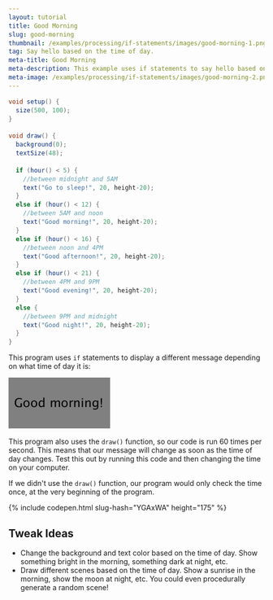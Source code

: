 ```yaml
---
layout: tutorial
title: Good Morning
slug: good-morning
thumbnail: /examples/processing/if-statements/images/good-morning-1.png
tag: Say hello based on the time of day.
meta-title: Good Morning
meta-description: This example uses if statements to say hello based on the time of day.
meta-image: /examples/processing/if-statements/images/good-morning-2.png
---
```


```java
void setup() {
  size(500, 100);
}

void draw() {
  background(0);
  textSize(48);

  if (hour() < 5) {
    //between midnight and 5AM
    text("Go to sleep!", 20, height-20);
  } 
  else if (hour() < 12) {
    //between 5AM and noon
    text("Good morning!", 20, height-20);
  } 
  else if (hour() < 16) {
    //between noon and 4PM
    text("Good afternoon!", 20, height-20);
  } 
  else if (hour() < 21) {
    //between 4PM and 9PM
    text("Good evening!", 20, height-20);
  } 
  else {
    //between 9PM and midnight
    text("Good night!", 20, height-20);
  }
}

```

This program uses `if` statements to display a different message depending on what time of day it is:

![good morning](/examples/processing/if-statements/images/good-morning-1.png)

This program also uses the `draw()` function, so our code is run 60 times per second. This means that our message will change as soon as the time of day changes. Test this out by running this code and then changing the time on your computer.

If we didn't use the `draw()` function, our program would only check the time once, at the very beginning of the program.

{% include codepen.html slug-hash="YGAxWA" height="175" %}

## Tweak Ideas

- Change the background and text color based on the time of day. Show something bright in the morning, something dark at night, etc.
- Draw different scenes based on the time of day. Show a sunrise in the morning, show the moon at night, etc. You could even procedurally generate a random scene!
